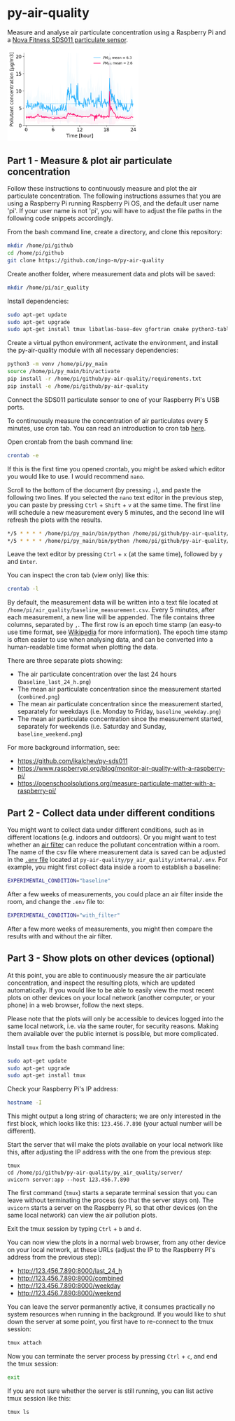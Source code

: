 # py-air-quality
Measure and analyse air particulate concentration using a Raspberry Pi and a
[Nova Fitness SDS011 particulate sensor](https://www.berrybase.de/en/sensors-modules/gas-dust/nova-fitness-sds011-feinstaub-sensor-inkl.-usb-adapter).

<img src="py_air_quality/data/example_plot.png" width=300 align="centre" />

## Part 1 - Measure & plot air particulate concentration  

Follow these instructions to continuously measure and plot the air particulate
concentration. The following instructions assumes that you are using a Raspberry
Pi running Raspberry Pi OS, and the default user name 'pi'. If your user name is
not 'pi', you will have to adjust the file paths in the following code snippets
accordingly.

From the bash command line, create a directory, and clone this repository:
```bash
mkdir /home/pi/github
cd /home/pi/github
git clone https://github.com/ingo-m/py-air-quality
```

Create another folder, where measurement data and plots will be saved:
```bash
mkdir /home/pi/air_quality
```

Install dependencies:
```bash
sudo apt-get update
sudo apt-get upgrade
sudo apt-get install tmux libatlas-base-dev gfortran cmake python3-tables
```

Create a virtual python environment, activate the environment, and install the
py-air-quality module with all necessary dependencies:
```bash
python3 -m venv /home/pi/py_main
source /home/pi/py_main/bin/activate
pip install -r /home/pi/github/py-air-quality/requirements.txt
pip install -e /home/pi/github/py-air-quality
```

Connect the SDS011 particulate sensor to one of your Raspberry Pi's USB ports.

To continuously measure the concentration of air particulates every 5 minutes,
use cron tab. You can read an introduction to cron tab [here](https://linuxiac.com/how-to-use-cron-to-schedule-tasks-the-complete-beginners-guide/).

Open crontab from the bash command line:
```bash
crontab -e
```

If this is the first time you opened crontab, you might be asked which editor
you would like to use. I would recommend `nano`.

Scroll to the bottom of the document (by pressing `↓`), and paste the following
two lines. If you selected the `nano` text editor in the previous step, you can
paste by pressing `Ctrl` + `Shift` + `v` at the same time. The first line will
schedule a new measurement every 5 minutes, and the second line will refresh the
plots with the results.
```bash
*/5 * * * * /home/pi/py_main/bin/python /home/pi/github/py-air-quality/py_air_quality/measurement/measurement.py
*/5 * * * * /home/pi/py_main/bin/python /home/pi/github/py-air-quality/py_air_quality/server/plot_pollution.py
```
Leave the text editor by pressing `Ctrl` + `x` (at the same time), followed by
`y` and `Enter`.

You can inspect the cron tab (view only) like this:
```bash
crontab -l
```

By default, the measurement data will be written into a text file located at
`/home/pi/air_quality/baseline_measurement.csv`. Every 5 minutes, after each
measurement, a new line will be appended. The file contains three columns,
separated by `,`. The first row is an epoch time stamp (an easy-to use time
format, see [Wikipedia](https://en.wikipedia.org/wiki/Epoch_(computing)) for
more information). The epoch time stamp is often easier to use when analysing
data, and can be converted into a human-readable time format when plotting the
data.

There are three separate plots showing:
- The air particulate concentration over the last 24 hours
(`baseline_last_24_h.png`)
- The mean air particulate concentration since the measurement started
(`combined.png`)
- The mean air particulate concentration since the measurement started,
separately for weekdays (i.e. Monday to Friday, `baseline_weekday.png`)
- The mean air particulate concentration since the measurement started,
separately for weekends (i.e. Saturday and Sunday, `baseline_weekend.png`)

For more background information, see:
- https://github.com/ikalchev/py-sds011
- https://www.raspberrypi.org/blog/monitor-air-quality-with-a-raspberry-pi/
- https://openschoolsolutions.org/measure-particulate-matter-with-a-raspberry-pi/

## Part 2 - Collect data under different conditions

You might want to collect data under different conditions, such as in different
locations (e.g. indoors and outdoors). Or you might want to test whether an [air
filter](https://ge.philips.online/en/product/philips-ac2887-10-air-cleaner) can
reduce the pollutant concentration within a room. The name of the csv file where
measurement data is saved can be adjusted in the [`.env` file](https://github.com/ingo-m/py-air-quality/blob/filter/py_air_quality/internal/.env)
located at `py-air-quality/py_air_quality/internal/.env`. For example, you might
first collect data inside a room to establish a baseline:
```bash
EXPERIMENTAL_CONDITION="baseline"
```
After a few weeks of measurements, you could place an air filter inside the
room, and change the `.env` file to:
```bash
EXPERIMENTAL_CONDITION="with_filter"
```
After a few more weeks of measurements, you might then compare the results with
and without the air filter.

## Part 3 - Show plots on other devices (optional)

At this point, you are able to continuously measure the air particulate
concentration, and inspect the resulting plots, which are updated automatically.
If you would like to be able to easily view the most recent plots on other
devices on your local network (another computer, or your phone) in a web
browser, follow the next steps.

Please note that the plots will only be  accessible to devices logged into the
same local network, i.e. via the same router, for security reasons. Making them
available over the public internet is possible, but more complicated.

Install `tmux` from the bash command line:
```bash
sudo apt-get update
sudo apt-get upgrade
sudo apt-get install tmux
```

Check your Raspberry Pi's IP address:
```bash
hostname -I
```
This might output a long string of characters; we are only interested in the
first block, which looks like this: `123.456.7.890` (your actual number will be
different).

Start the server that will make the plots available on your local network like
this, after adjusting the IP address with the one from the previous step:
```
tmux
cd /home/pi/github/py-air-quality/py_air_quality/server/
uvicorn server:app --host 123.456.7.890
```
The first command (`tmux`) starts a separate terminal session that you can leave
without terminating the process (so that the server stays on). The `uvicorn`
starts a server on the Raspberry Pi, so that other devices (on the same local
network) can view the air pollution plots.

Exit the tmux session by typing `Ctrl` + `b` and `d`.

You can now view the plots in a normal web browser, from any other device on
your local network, at these URLs (adjust the IP to the Raspberry Pi's address
from the previous step):
- http://123.456.7.890:8000/last_24_h
- http://123.456.7.890:8000/combined
- http://123.456.7.890:8000/weekday
- http://123.456.7.890:8000/weekend

You can leave the server permanently active, it consumes practically no system
resources when running in the background. If you would like to shut down the
server at some point, you first have to re-connect to the tmux session:
```bash
tmux attach
```
Now you can terminate the server process by pressing `Ctrl` + `c`, and end the
tmux session:
```bash
exit
```

If you are not sure whether the server is still running, you can list active
tmux session like this:
```bash
tmux ls
```
